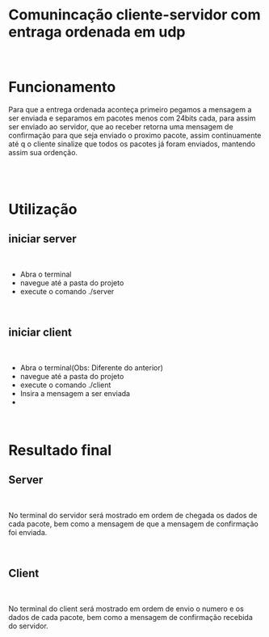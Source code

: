 # Comunincação cliente-servidor com entraga ordenada em udp 
<br />
 
 
# Funcionamento

Para que a entrega ordenada aconteça primeiro pegamos a mensagem a ser enviada e separamos em pacotes menos com 24bits cada, para assim ser enviado ao servidor, que ao receber retorna uma mensagem de confirmação para que seja enviado o proximo pacote, assim continuamente até q o cliente sinalize que todos os pacotes já foram enviados, mantendo assim sua ordenção.



 <br />
 <br />
 
 
 
# Utilização
 
## iniciar server
 <br />

* Abra o terminal
* navegue até a pasta do projeto
* execute o comando ./server
  
<br />
 
 
## iniciar client
<br /> 
 
* Abra o terminal(Obs: Diferente do anterior)
* navegue até a pasta do projeto
* execute o comando ./client
* Insira a mensagem a ser enviada
* 
 <br />
 
# Resultado final
 
## Server
 <br />

No terminal do servidor será mostrado em ordem de chegada os dados de cada pacote, bem como a mensagem de que a mensagem de confirmação foi enviada.
 
 <br />

## Client

<br />

No terminal do client será mostrado em ordem de envio o numero e os dados de cada pacote, bem como a mensagem de confirmação recebida do servidor.

 <br />
 
  
 
 